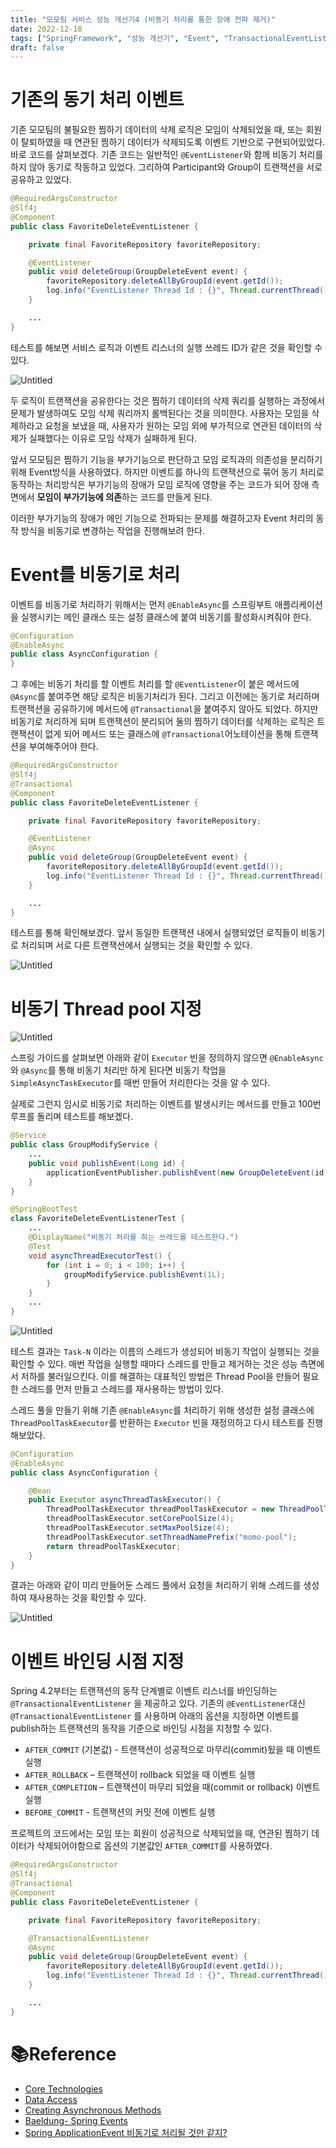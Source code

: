 ```yaml
---
title: "모모팀 서비스 성능 개선기4 (비동기 처리를 통한 장애 전파 제거)"
date: 2022-12-18
tags: ["SpringFramework", "성능 개선기", "Event", "TransactionalEventListener", "Async"]
draft: false
---
```

# 기존의 동기 처리 이벤트

기존 모모팀의 불필요한 찜하기 데이터의 삭제 로직은 모임이 삭제되었을 때, 또는 회원이 탈퇴하였을 때 연관된 찜하기 데이터가 삭제되도록 이벤트 기반으로 구현되어있었다. 바로 코드를 살펴보겠다. 기존 코드는 일반적인 `@EventListener`와 함께 비동기 처리를 하지 않아 동기로 작동하고 있었다. 그리하여 Participant와 Group이 트랜잭션을 서로 공유하고 있었다.

```java
@RequiredArgsConstructor
@Slf4j
@Component
public class FavoriteDeleteEventListener {

    private final FavoriteRepository favoriteRepository;

    @EventListener
    public void deleteGroup(GroupDeleteEvent event) {
        favoriteRepository.deleteAllByGroupId(event.getId());
        log.info("EventListener Thread Id : {}", Thread.currentThread().getId());
    }

    ...
}
```

테스트를 해보면 서비스 로직과 이벤트 리스너의 실행 쓰레드 ID가 같은 것을 확인할 수 있다.

![Untitled](image/20221218-모모팀-서비스성능-개선기4/img.png)

두 로직이 트랜잭션을 공유한다는 것은 찜하기 데이터의 삭제 쿼리를 실행하는 과정에서 문제가 발생하여도 모임 삭제 쿼리까지 롤백된다는 것을 의미한다. 사용자는 모임을 삭제하라고 요청을 보냈을 때, 사용자가 원하는 모임 외에 부가적으로 연관된 데이터의 삭제가 실패했다는 이유로 모임 삭제가 실패하게 된다.

앞서 모모팀은 찜하기 기능을 부가기능으로 판단하고 모임 로직과의 의존성을 분리하기 위해 Event방식을 사용하였다. 하지만 이벤트를 하나의 트랜잭션으로 묶어 동기 처리로 동작하는 처리방식은 부가기능의 장애가 모임 로직에 영향을 주는 코드가 되어 장애 측면에서 **모임이 부가기능에 의존**하는 코드를 만들게 된다.

이러한 부가기능의 장애가 메인 기능으로 전파되는 문제를 해결하고자 Event 처리의 동작 방식을 비동기로 변경하는 작업을 진행해보려 한다.

# Event를 비동기로 처리

이벤트를 비동기로 처리하기 위해서는 먼저 `@EnableAsync`를 스프링부트 애플리케이션을 실행시키는 메인 클래스 또는 설정 클래스에 붙여 비동기를 활성화시켜줘야 한다.

```java
@Configuration
@EnableAsync
public class AsyncConfiguration {
}
```

그 후에는 비동기 처리를 할 이벤트 처리를 할 `@EventListener`이 붙은 메서드에 `@Async`를 붙여주면 해당 로직은 비동기처리가 된다. 그리고 이전에는 동기로 처리하며 트랜잭션을 공유하기에 메서드에 `@Transactional`을 붙여주지 않아도 되었다. 하지만 비동기로 처리하게 되며 트랜잭션이 분리되어 둘의 찜하기 데이터를 삭제하는 로직은 트랜잭션이 없게 되어 메서드 또는 클래스에 `@Transactional`어노테이션을 통해 트랜잭션을 부여해주어야 한다.

```java
@RequiredArgsConstructor
@Slf4j
@Transactional
@Component
public class FavoriteDeleteEventListener {

    private final FavoriteRepository favoriteRepository;

    @EventListener
    @Async
    public void deleteGroup(GroupDeleteEvent event) {
        favoriteRepository.deleteAllByGroupId(event.getId());
        log.info("EventListener Thread Id : {}", Thread.currentThread().getId());
    }

    ...
}
```

테스트를 통해 확인해보겠다. 앞서 동일한 트랜잭션 내에서 실행되었던 로직들이 비동기로 처리되며 서로 다른 트랜잭션에서 실행되는 것을 확인할 수 있다.

![Untitled](image/20221218-모모팀-서비스성능-개선기4/img_1.png)

# 비동기 Thread pool 지정

![Untitled](image/20221218-모모팀-서비스성능-개선기4/img_2.png)

스프링 가이드를 살펴보면 아래와 같이 `Executor` 빈을 정의하지 않으면 `@EnableAsync`와 `@Async`를 통해 비동기 처리만 하게 된다면 비동기 작업을 `SimpleAsyncTaskExecutor`를 매번 만들어 처리한다는 것을 알 수 있다.

실제로 그런지 임시로 비동기로 처리하는 이벤트를 발생시키는 메서드를 만들고 100번 루프를 돌리며 테스트를 해보겠다.

```java
@Service
public class GroupModifyService {
	...
	public void publishEvent(Long id) {
        applicationEventPublisher.publishEvent(new GroupDeleteEvent(id));
    }
}
```

```java
@SpringBootTest
class FavoriteDeleteEventListenerTest {
    ...
    @DisplayName("비동기 처리를 하는 쓰레드를 테스트한다.")
    @Test
    void asyncThreadExecutorTest() {
        for (int i = 0; i < 100; i++) {
            groupModifyService.publishEvent(1L);
        }
    }
	...
}
```

![Untitled](image/20221218-모모팀-서비스성능-개선기4/img_3.png)

테스트 결과는 `Task-N` 이라는 이름의 스레드가 생성되어 비동기 작업이 실행되는 것을 확인할 수 있다. 매번 작업을 실행할 때마다 스레드를 만들고 제거하는 것은 성능 측면에서 저하를 불러일으킨다. 이를 해결하는 대표적인 방법은 Thread Pool을 만들어 필요한 스레드를 먼저 만들고 스레드를 재사용하는 방법이 있다.

스레드 풀을 만들기 위해 기존 `@EnableAsync`를 처리하기 위해 생성한 설정 클래스에 `ThreadPoolTaskExecutor`를 반환하는 `Executor` 빈을 재정의하고 다시 테스트를 진행해보았다.

```java
@Configuration
@EnableAsync
public class AsyncConfiguration {

    @Bean
    public Executor asyncThreadTaskExecutor() {
        ThreadPoolTaskExecutor threadPoolTaskExecutor = new ThreadPoolTaskExecutor();
        threadPoolTaskExecutor.setCorePoolSize(4);
        threadPoolTaskExecutor.setMaxPoolSize(4);
        threadPoolTaskExecutor.setThreadNamePrefix("momo-pool");
        return threadPoolTaskExecutor;
    }
}
```

결과는 아래와 같이 미리 만들어둔 스레드 풀에서 요청을 처리하기 위해 스레드를 생성하여 재사용하는 것을 확인할 수 있다.

![Untitled](image/20221218-모모팀-서비스성능-개선기4/img_4.png)

# 이벤트 바인딩 시점 지정

Spring 4.2부터는 트랜잭션의 동작 단계별로 이벤트 리스너를 바인딩하는 `@TransactionalEventListener` 을 제공하고 있다. 기존의 `@EventListener`대신 `@TransactionalEventListener` 를 사용하며 아래의 옵션을 지정하면 이벤트를 publish하는 트랜잭션의 동작을 기준으로 바인딩 시점을 지정할 수 있다.

- `AFTER_COMMIT` (기본값) - 트랜잭션이 성공적으로 마무리(commit)됬을 때 이벤트 실행
- `AFTER_ROLLBACK` – 트랜잭션이 rollback 되었을 때 이벤트 실행
- `AFTER_COMPLETION` – 트랜잭션이 마무리 되었을 때(commit or rollback) 이벤트 실행
- `BEFORE_COMMIT` - 트랜잭션의 커밋 전에 이벤트 실행

프로젝트의 코드에서는 모임 또는 회원이 성공적으로 삭제되었을 때, 연관된 찜하기 데이터가 삭제되어야함으로 옵션의 기본값인 `AFTER_COMMIT`를 사용하였다.

```java
@RequiredArgsConstructor
@Slf4j
@Transactional
@Component
public class FavoriteDeleteEventListener {

    private final FavoriteRepository favoriteRepository;

    @TransactionalEventListener
    @Async
    public void deleteGroup(GroupDeleteEvent event) {
        favoriteRepository.deleteAllByGroupId(event.getId());
        log.info("EventListener Thread Id : {}", Thread.currentThread().getId());
    }

    ...
}
```

# 📚Reference

- [Core Technologies](https://docs.spring.io/spring-framework/docs/current/reference/html/core.html#context-functionality-events-async)
- [Data Access](https://docs.spring.io/spring-framework/docs/current/reference/html/data-access.html#transaction-event)
- [Creating Asynchronous Methods](https://spring.io/guides/gs/async-method/)
- [Baeldung- Spring Events](https://www.baeldung.com/spring-events#transaction-bound-events)
- [Spring ApplicationEvent 비동기로 처리될 것만 같지?](https://jeong-pro.tistory.com/238)
